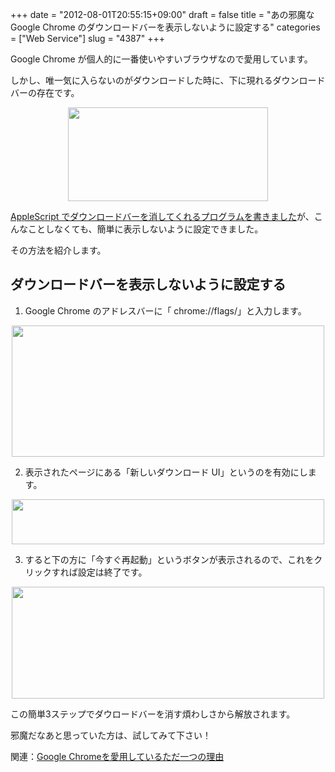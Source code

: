 +++
date = "2012-08-01T20:55:15+09:00"
draft = false
title = "あの邪魔な Google Chrome のダウンロードバーを表示しないように設定する"
categories = ["Web Service"]
slug = "4387"
+++

Google Chrome が個人的に一番使いやすいブラウザなので愛用しています。

しかし、唯一気に入らないのがダウンロードした時に、下に現れるダウンロードバーの存在です。

<img style="display:block; margin-left:auto; margin-right:auto;" src="/images/2012/02/4387_1.png" border="0" width="320" height="150" />

<a href="http://rakuishi.com/mac/2530/" target="_blank">AppleScript でダウンロードバーを消してくれるプログラムを書きました</a>が、こんなことしなくても、簡単に表示しないように設定できました。

その方法を紹介します。

<h2>ダウンロードバーを表示しないように設定する</h2>

1. Google Chrome のアドレスバーに「 chrome://flags/」と入力します。

<img style="display:block; margin-left:auto; margin-right:auto;" src="/images/2012/08/4387_2.png" border="0" width="500" height="210" />

2. 表示されたページにある「新しいダウンロード UI」というのを有効にします。

<img style="display:block; margin-left:auto; margin-right:auto;" src="/images/2012/08/4387_3.png" border="0" width="500" height="72" />

3. すると下の方に「今すぐ再起動」というボタンが表示されるので、これをクリックすれば設定は終了です。

<img style="display:block; margin-left:auto; margin-right:auto;" src="/images/2012/08/4387_4.png" border="0" width="500" height="179" />

この簡単3ステップでダウロードバーを消す煩わしさから解放されます。

邪魔だなあと思っていた方は、試してみて下さい！

関連：<a href="http://rakuishi.com/web/1769/" target="_blank">Google Chromeを愛用しているただ一つの理由</a>
